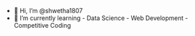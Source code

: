 - 👋 Hi, I’m @shwetha1807
- 🌱 I’m currently learning
       - Data Science
       - Web Development
       - Competitive Coding

<!---
shwetha1807/shwetha1807 is a ✨ special ✨ repository because its `README.md` (this file) appears on your GitHub profile.
You can click the Preview link to take a look at your changes.
--->
